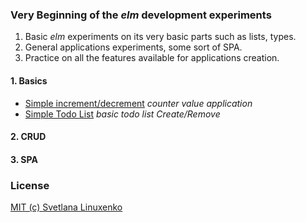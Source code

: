 ### Very Beginning of the *elm* development experiments

1. Basic *elm* experiments on its very basic parts such as lists, types.
2. General applications experiments, some sort of SPA.
3. Practice on all the features available for applications creation.


#### 1. Basics

  * [Simple increment/decrement](./Basics/IncDec) *counter value application*
  * [Simple Todo List](./Basics/SimpleTodo) *basic todo list Create/Remove*

#### 2. CRUD


#### 3. SPA


### License

[MIT (c) Svetlana Linuxenko](./LICENSE)